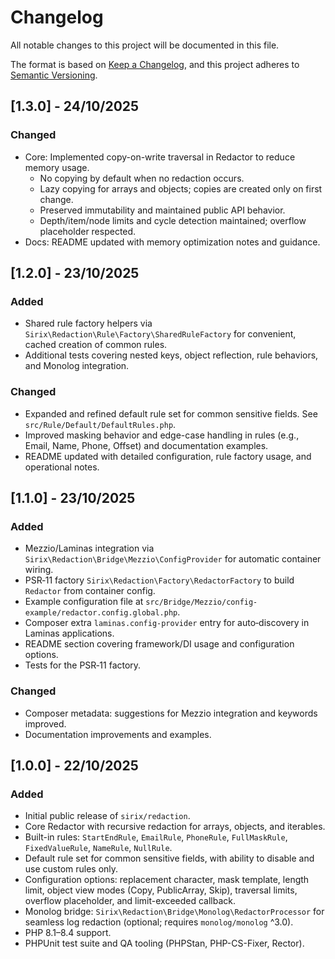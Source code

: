 # Changelog

All notable changes to this project will be documented in this file.

The format is based on [Keep a Changelog](https://keepachangelog.com/en/1.0.0/),
and this project adheres to [Semantic Versioning](https://semver.org/spec/v2.0.0.html).

## [1.3.0] - 24/10/2025
### Changed
- Core: Implemented copy-on-write traversal in Redactor to reduce memory usage.
  - No copying by default when no redaction occurs.
  - Lazy copying for arrays and objects; copies are created only on first change.
  - Preserved immutability and maintained public API behavior.
  - Depth/item/node limits and cycle detection maintained; overflow placeholder respected.
- Docs: README updated with memory optimization notes and guidance.

## [1.2.0] - 23/10/2025
### Added
- Shared rule factory helpers via `Sirix\Redaction\Rule\Factory\SharedRuleFactory` for convenient, cached creation of common rules.
- Additional tests covering nested keys, object reflection, rule behaviors, and Monolog integration.

### Changed
- Expanded and refined default rule set for common sensitive fields. See `src/Rule/Default/DefaultRules.php`.
- Improved masking behavior and edge-case handling in rules (e.g., Email, Name, Phone, Offset) and documentation examples.
- README updated with detailed configuration, rule factory usage, and operational notes.

## [1.1.0] - 23/10/2025
### Added
- Mezzio/Laminas integration via `Sirix\Redaction\Bridge\Mezzio\ConfigProvider` for automatic container wiring.
- PSR‑11 factory `Sirix\Redaction\Factory\RedactorFactory` to build `Redactor` from container config.
- Example configuration file at `src/Bridge/Mezzio/config-example/redactor.config.global.php`.
- Composer extra `laminas.config-provider` entry for auto‑discovery in Laminas applications.
- README section covering framework/DI usage and configuration options.
- Tests for the PSR‑11 factory.

### Changed
- Composer metadata: suggestions for Mezzio integration and keywords improved.
- Documentation improvements and examples.

## [1.0.0] - 22/10/2025
### Added
- Initial public release of `sirix/redaction`.
- Core Redactor with recursive redaction for arrays, objects, and iterables.
- Built-in rules: `StartEndRule`, `EmailRule`, `PhoneRule`, `FullMaskRule`, `FixedValueRule`, `NameRule`, `NullRule`.
- Default rule set for common sensitive fields, with ability to disable and use custom rules only.
- Configuration options: replacement character, mask template, length limit, object view modes (Copy, PublicArray, Skip), traversal limits, overflow placeholder, and limit-exceeded callback.
- Monolog bridge: `Sirix\Redaction\Bridge\Monolog\RedactorProcessor` for seamless log redaction (optional; requires `monolog/monolog` ^3.0).
- PHP 8.1–8.4 support.
- PHPUnit test suite and QA tooling (PHPStan, PHP-CS-Fixer, Rector).

